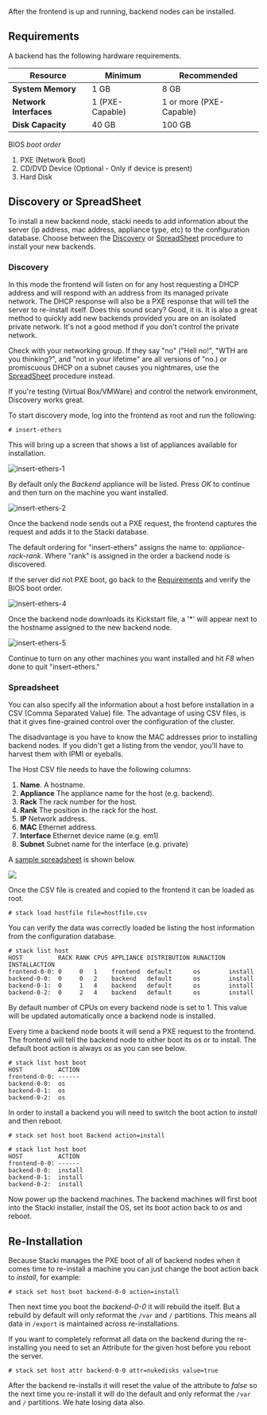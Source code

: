 After the frontend is up and running, backend nodes can be installed.

## Requirements 

A backend has the following hardware requirements. 

**Resource** | Minimum | Recommended
--- | --- | ---
**System Memory** | 1 GB | 8 GB
**Network Interfaces** | 1 (PXE-Capable) | 1 or more (PXE-Capable)
**Disk Capacity** | 40 GB | 100 GB

BIOS _boot order_

1. PXE (Network Boot)
2. CD/DVD Device (Optional - Only if device is present)
3. Hard Disk

## Discovery or SpreadSheet

To install a new backend node, stacki needs to add information about
the server (ip address, mac address, appliance type, etc) to the
configuration database.
Choose between the [Discovery](#discovery) or [SpreadSheet](#spreadsheet) procedure to install
your new backends.

### Discovery

In this mode the frontend will listen on for any host requesting a
DHCP address and will respond with an address from its managed private
network.
The DHCP response will also be a PXE response that will tell the
server to re-install itself.
Does this sound scary? Good, it is. It is also a great method to
quickly add new backends provided you are on an isolated private
network. It's not a good method if you don't control the private network.

Check with your networking group. If they say "no" ("Hell no!", "WTH are you
thinking?", and "not in your lifetime" are all versions of "no.) or promiscuous
DHCP on a subnet causes you nightmares, use the [SpreadSheet](#spreadsheet) procedure instead. 

If you're testing (Virtual Box/VMWare) and control the network environment, Discovery 
works great. 

To start discovery mode, log into the frontend as root and run the following:

```
# insert-ethers
```

This will bring up a screen that shows a list of appliances available
for installation.

![insert-ethers-1](images/insert-ethers/insert-ethers-1.png) 

By default only the _Backend_ appliance will be listed.
Press _OK_ to continue and then turn on the machine you want
installed.

![insert-ethers-2](images/insert-ethers/insert-ethers-2.png)

Once the backend node sends out a PXE request, the frontend captures the
request and adds it to the Stacki database.

The default ordering for "insert-ethers" assigns the name to:
_appliance_-_rack_-_rank_. Where "rank" is assigned in the order
a backend node is discovered. 

If the server did not PXE boot, go back to the
[Requirements](#requirements) and verify the BIOS boot order.

![insert-ethers-4](images/insert-ethers/insert-ethers-4.png)

Once the backend node downloads its Kickstart file, a '*' will appear next 
to the hostname assigned to the new backend node. 

![insert-ethers-5](images/insert-ethers/insert-ethers-5.png)

Continue to turn on any other machines you want installed and hit _F8_
when done to quit "insert-ethers."

### Spreadsheet

You can also specify all the information about a host before
installation in a CSV (Comma Separated Value) file.
The advantage of using CSV files, is that it gives fine-grained control over the
configuration of the cluster.

The disadvantage is you have to know the MAC addresses prior to installing backend nodes. 
If you didn't get a listing from the vendor, you'll have to harvest them with IPMI or 
eyeballs.

The Host CSV file needs to have the following columns:

1. **Name**. A hostname.
1. **Appliance** The appliance name for the host (e.g. backend).
1. **Rack** The rack number for the host.
1. **Rank** The position in the rack for the host.
1. **IP** Network address.
1. **MAC** Ethernet address.
1. **Interface** Ethernet device name (e.g. em1)
1. **Subnet** Subnet name for the interface (e.g. private)

A 
[sample spreadsheet](https://docs.google.com/spreadsheets/d/1C9XA1lNt15Ylnmq86bLoQ8Su_axByHH4IqCig30LVf4/pubhtml?gid=142297572&single=true)
is shown below. 

![](images/sample-host-configuration-csv.png) 


Once the CSV file is created and copied to the frontend it can be
loaded as root.

```
# stack load hostfile file=hostfile.csv
```

You can verify the data was correctly loaded be listing the host
information from the configuration database.

```
# stack list host
HOST          RACK RANK CPUS APPLIANCE DISTRIBUTION RUNACTION INSTALLACTION
frontend-0-0: 0     0   1    frontend  default      os        install      
backend-0-0:  0     0   2    backend   default      os        install      
backend-0-1:  0     1   4    backend   default      os        install      
backend-0-2:  0     2   4    backend   default      os        install
```

By default number of CPUs on every backend node is set to 1.
This value will be updated automatically once a backend node
is installed.

Every time a backend node boots it will send a PXE request to the
frontend.
The frontend will tell the backend node to either boot its os or to
install.
The default boot action is always _os_ as you can see below.

```
# stack list host boot
HOST          ACTION
frontend-0-0: ------ 
backend-0-0:  os
backend-0-1:  os
backend-0-2:  os
```

In order to install a backend you will need to switch the boot action
to _install_ and then reboot.

```
# stack set host boot Backend action=install 
```

```
# stack list host boot
HOST          ACTION
frontend-0-0: ------ 
backend-0-0:  install
backend-0-1:  install
backend-0-2:  install
```

Now power up the backend machines.
The backend machines will first boot into the Stacki installer,
install the OS, set its boot action back to _os_ and reboot.

## Re-Installation

Because Stacki manages the PXE boot of all of backend nodes when it
comes time to re-install a machine you can just change the boot
action back to _install_, for example:

```
# stack set host boot backend-0-0 action=install
```

Then next time you boot the _backend-0-0_ it will rebuild the itself.
But a rebuild by default will only reformat the ```/var``` and ```/``` partitions.
This means all data in ```/export``` is maintained across re-installations.

If you want to completely reformat all data on the backend during the
re-installing you need to set an Attribute for the given host before
you reboot the server.

```
# stack set host attr backend-0-0 attr=nukedisks value=true
```

After the backend re-installs it will reset the value of the attribute
to _false_ so the next time you re-install it will do the default and
only reformat the ```/var``` and ```/``` partitions.
We hate losing data also.